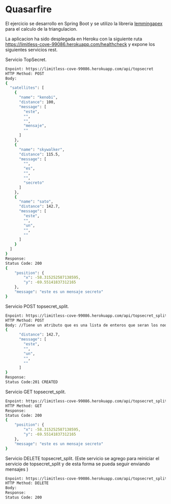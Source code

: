 # Quasarfire

El ejercicio se desarrollo en Spring Boot y se utilizo la libreria [lemmingapex](https://github.com/lemmingapex/trilateration) para el calculo de la triangulacion.

La aplicacion ha sido desplegada en Heroku con la siguiente ruta https://limitless-cove-99086.herokuapp.com/healthcheck y expone los siguientes servicios rest.

Servicio TopSecret.

```bash
Enpoint: https://limitless-cove-99086.herokuapp.com/api/topsecret 
HTTP Method: POST
Body: 
{
  "satellites": [
    {
      "name": "kenobi",
      "distance": 100,
      "message": [
        "este",
        "",
        "",
        "mensaje",
        ""
      ]
    },
    {
      "name": "skywalker",
      "distance": 115.5,
      "message": [
        "",
        "es",
        "",
        "",
        "secreto"
      ]
    },
    {
      "name": "sato",
      "distance": 142.7,
      "message": [
        "este",
        "",
        "un",
        "",
        ""
      ]
    }
  ]
}
Response:
Status Code: 200
{
    "position": {
        "x": -58.315252587138595,
        "y": -69.55141837312165
    },
    "message": "este es un mensaje secreto"
}
```

Servicio POST topsecret_split.

```bash
Enpoint: https://limitless-cove-99086.herokuapp.com/api/topsecret_split/skywalker
HTTP Method: POST
Body: //Tiene un atributo que es una lista de enteros que seran los nodos del arbol, y los dos valores de los nodos 
{
      "distance": 142.7,
      "message": [
        "este",
        "",
        "un",
        "",
        ""
      ]
}
Response: 
Status Code:201 CREATED
```

Servicio GET topsecret_split.

```bash
Enpoint: https://limitless-cove-99086.herokuapp.com/api/topsecret_split
HTTP Method: GET
Response:
Status Code: 200
{
    "position": {
        "x": -58.315252587138595,
        "y": -69.55141837312165
    },
    "message": "este es un mensaje secreto"
}
```

Servicio DELETE topsecret_split. (Este servicio se agrego para reiniciar el servicio de topsecret_split y de esta forma se pueda seguir enviando mensajes )

```bash
Enpoint: https://limitless-cove-99086.herokuapp.com/api/topsecret_split
HTTP Method: DELETE
Body:
Response:
Status Code: 200
```

